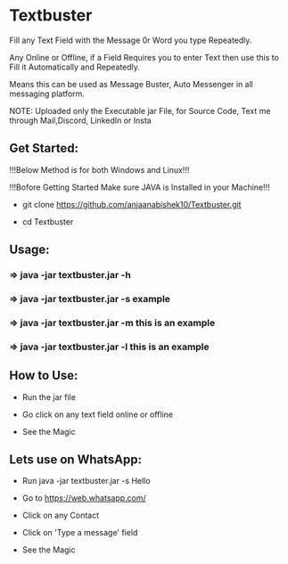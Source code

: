 # Textbuster

Fill any Text Field with the Message 0r Word you type Repeatedly.

Any Online or Offline, if a Field Requires you to enter Text then use this to Fill it Automatically and Repeatedly.

Means this can be used as Message Buster, Auto Messenger in all messaging platform.

NOTE: Uploaded only the Executable jar File, for Source Code, Text me through Mail,Discord, LinkedIn or Insta

<h2> Get Started: </h2>

!!!Below Method is for both Windows and Linux!!!

!!!Bofore Getting Started Make sure JAVA is Installed in your Machine!!!

* git clone https://github.com/anjaanabishek10/Textbuster.git

* cd Textbuster

<h2> Usage: </h2>

<h3> => java -jar textbuster.jar -h </h3>

<h3> => java -jar textbuster.jar -s example </h3>

<h3> => java -jar textbuster.jar -m this is an example </h3>

<h3> => java -jar textbuster.jar -l this is an example </h3>

<h2> How to Use: </h2>

* Run the jar file

* Go click on any text field online or offline

* See the Magic

<h2> Lets use on WhatsApp: </h2>

* Run java -jar textbuster.jar -s Hello

* Go to https://web.whatsapp.com/

* Click on any Contact

* Click on 'Type a message' field

* See the Magic
